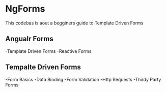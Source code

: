 # NgForms

 This codebas is aout a begginers guide to  Template Driven Forms

## Angualr Forms
-Template Driven Forms
-Reactive Forms

## Tempalte Driven Forms
-Form Basics
-Data Binding 
-Form Validation
-Http Requests
-Thirdy Party Forms 
